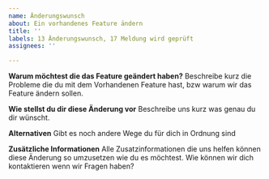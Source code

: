 ```yaml
---
name: Änderungswunsch
about: Ein vorhandenes Feature ändern
title: ''
labels: 13 Änderungswunsch, 17 Meldung wird geprüft
assignees: ''

---
```


**Warum möchtest die das Feature geändert haben?**
Beschreibe kurz die Probleme die du mit dem Vorhandenen Feature hast, bzw warum wir das Feature ändern sollen.

**Wie stellst du dir diese Änderung vor**
Beschreibe uns kurz was genau du dir wünscht.

**Alternativen**
Gibt es noch andere Wege du für dich in Ordnung sind

**Zusätzliche Informationen**
Alle Zusatzinformationen die uns helfen können diese Änderung so umzusetzen wie du es möchtest.
Wie können wir dich kontaktieren wenn wir Fragen haben?

